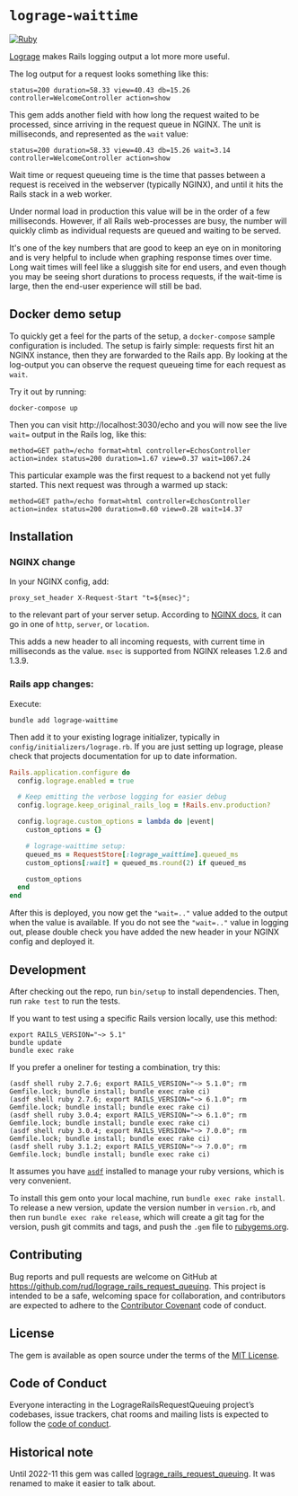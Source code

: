 # `lograge-waittime`

[![Ruby](https://github.com/rud/lograge-waittime/actions/workflows/ruby.yml/badge.svg)](https://github.com/rud/lograge-waittime/actions/workflows/ruby.yml)

[Lograge](https://github.com/roidrage/lograge) makes Rails logging output a lot more more useful.

The log output for a request looks something like this:

```
status=200 duration=58.33 view=40.43 db=15.26 controller=WelcomeController action=show
```

This gem adds another field with how long the request waited to be processed, since arriving in the request queue in NGINX.
The unit is milliseconds, and represented as the `wait` value:

```
status=200 duration=58.33 view=40.43 db=15.26 wait=3.14 controller=WelcomeController action=show
```

Wait time or request queueing time is the time that passes between a request is received in the webserver (typically NGINX), and until it hits the Rails stack in a web worker.

Under normal load in production this value will be in the order of a few milliseconds.
However, if all Rails web-processes are busy, the number will quickly climb as individual requests are queued and waiting to be served.

It's one of the key numbers that are good to keep an eye on in monitoring and is very helpful to include when graphing response times over time.
Long wait times will feel like a sluggish site for end users, and even though you may be seeing short durations to process requests, if the wait-time is large, then the end-user experience will still be bad.

## Docker demo setup

To quickly get a feel for the parts of the setup, a `docker-compose` sample configuration is included.
The setup is fairly simple: requests first hit an NGINX instance, then they are forwarded to the Rails app.
By looking at the log-output you can observe the request queueing time for each request as `wait`.

Try it out by running:

```
docker-compose up
```

Then you can visit http://localhost:3030/echo and you will now see the live `wait=` output in the Rails log, like this:

```
method=GET path=/echo format=html controller=EchosController action=index status=200 duration=1.67 view=0.37 wait=1067.24
```

This particular example was the first request to a backend not yet fully started.
This next request was through a warmed up stack:

```
method=GET path=/echo format=html controller=EchosController action=index status=200 duration=0.60 view=0.28 wait=14.37
```

## Installation

### NGINX change

In your NGINX config, add:
```
proxy_set_header X-Request-Start "t=${msec}";
```
to the relevant part of your server setup. According to [NGINX docs](http://nginx.org/en/docs/http/ngx_http_proxy_module.html#proxy_set_header), it can go in one of `http`, `server`, or `location`.

This adds a new header to all incoming requests, with current time in milliseconds as the value.
`msec` is supported from NGINX releases 1.2.6 and 1.3.9.

### Rails app changes:

Execute:

``` shell
bundle add lograge-waittime
```

Then add it to your existing lograge initializer, typically in `config/initializers/lograge.rb`.
If you are just setting up lograge, please check that projects documentation for up to date information.

``` ruby
Rails.application.configure do
  config.lograge.enabled = true

  # Keep emitting the verbose logging for easier debug
  config.lograge.keep_original_rails_log = !Rails.env.production?

  config.lograge.custom_options = lambda do |event|
    custom_options = {}

    # lograge-waittime setup:
    queued_ms = RequestStore[:lograge_waittime].queued_ms
    custom_options[:wait] = queued_ms.round(2) if queued_ms

    custom_options
  end
end
```

After this is deployed, you now get the `"wait=.."` value added to the output when the value is available.
If you do not see the `"wait=.."` value in logging out, please double check you have added the new header in your NGINX config and deployed it.

## Development

After checking out the repo, run `bin/setup` to install dependencies. Then, run `rake test` to run the tests.

If you want to test using a specific Rails version locally, use this method:

``` shell-interaction
export RAILS_VERSION="~> 5.1" 
bundle update
bundle exec rake
```

If you prefer a oneliner for testing a combination, try this:
```
(asdf shell ruby 2.7.6; export RAILS_VERSION="~> 5.1.0"; rm Gemfile.lock; bundle install; bundle exec rake ci)
(asdf shell ruby 2.7.6; export RAILS_VERSION="~> 6.1.0"; rm Gemfile.lock; bundle install; bundle exec rake ci)
(asdf shell ruby 3.0.4; export RAILS_VERSION="~> 6.1.0"; rm Gemfile.lock; bundle install; bundle exec rake ci)
(asdf shell ruby 3.0.4; export RAILS_VERSION="~> 7.0.0"; rm Gemfile.lock; bundle install; bundle exec rake ci)
(asdf shell ruby 3.1.2; export RAILS_VERSION="~> 7.0.0"; rm Gemfile.lock; bundle install; bundle exec rake ci)
```

It assumes you have [`asdf`](https://asdf-vm.com/) installed to manage your ruby versions, which is very convenient.


To install this gem onto your local machine, run `bundle exec rake install`. To release a new version, update the version number in `version.rb`, and then run `bundle exec rake release`, which will create a git tag for the version, push git commits and tags, and push the `.gem` file to [rubygems.org](https://rubygems.org).

## Contributing

Bug reports and pull requests are welcome on GitHub at https://github.com/rud/lograge_rails_request_queuing. This project is intended to be a safe, welcoming space for collaboration, and contributors are expected to adhere to the [Contributor Covenant](http://contributor-covenant.org) code of conduct.

## License

The gem is available as open source under the terms of the [MIT License](https://opensource.org/licenses/MIT).

## Code of Conduct

Everyone interacting in the LogrageRailsRequestQueuing project’s codebases, issue trackers, chat rooms and mailing lists is expected to follow the [code of conduct](https://github.com/rud/lograge_rails_request_queuing/blob/master/CODE_OF_CONDUCT.md).

## Historical note

Until 2022-11 this gem was called [lograge_rails_request_queuing](https://rubygems.org/gems/lograge_rails_request_queuing).
It was renamed to make it easier to talk about.